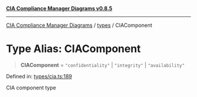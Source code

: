 [**CIA Compliance Manager Diagrams v0.8.5**](../../README.md)

***

[CIA Compliance Manager Diagrams](../../modules.md) / [types](../README.md) / CIAComponent

# Type Alias: CIAComponent

> **CIAComponent** = `"confidentiality"` \| `"integrity"` \| `"availability"`

Defined in: [types/cia.ts:189](https://github.com/Hack23/cia-compliance-manager/blob/b7c3bc9644fb5b9d82b5b184ba290206da25104b/src/types/cia.ts#L189)

CIA component type
